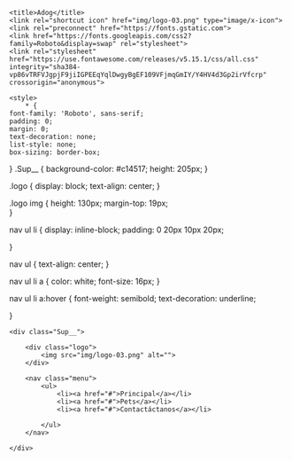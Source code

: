 <!DOCTYPE html>
<html lang="es">
<head>
    <meta charset="UTF-8">
    <meta name="viewport" content="width=device-width, initial-scale=1.0">
    
    <title>Adog</title>
    <link rel="shortcut icon" href="img/logo-03.png" type="image/x-icon">
    <link rel="preconnect" href="https://fonts.gstatic.com">
    <link href="https://fonts.googleapis.com/css2?family=Roboto&display=swap" rel="stylesheet">
    <link rel="stylesheet" href="https://use.fontawesome.com/releases/v5.15.1/css/all.css" integrity="sha384-vp86vTRFVJgpjF9jiIGPEEqYqlDwgyBgEF109VFjmqGmIY/Y4HV4d3Gp2irVfcrp" crossorigin="anonymous">
</head>
<body>

    <style>
        * {
    font-family: 'Roboto', sans-serif;
    padding: 0;
    margin: 0;
    text-decoration: none;
    list-style: none;
    box-sizing: border-box;
}
.Sup__ {
    background-color: #c14517;
    height: 205px;
}

.logo {
    display: block;
    text-align: center;
}

.logo img {
    height: 130px;
    margin-top: 19px;  
}

nav ul li {
    display: inline-block;
    padding: 0 20px 10px 20px;
    
}

nav ul {
    text-align: center;
}

nav ul li a {
    color: white;
    font-size: 16px;
}

nav ul li a:hover {
    font-weight: semibold;
    text-decoration: underline;
    
    
}
    </style>

    <div class="Sup__">

        <div class="logo">
            <img src="img/logo-03.png" alt="">
        </div>

        <nav class="menu">
            <ul>
                <li><a href="#">Principal</a></li>
                <li><a href="#">Pets</a></li>
                <li><a href="#">Contactáctanos</a></li>
                 
            </ul>
        </nav>

    </div>

    
    
</body>
</html>
